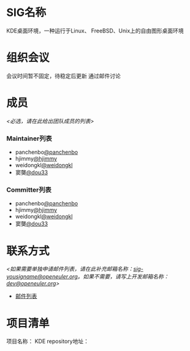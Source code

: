 # SIG名称

KDE桌面环境，一种运行于Linux、 FreeBSD、Unix上的自由图形桌面环境


# 组织会议

会议时间暂不固定，待稳定后更新
通过邮件讨论



# 成员

*<必选，请在此给出团队成员的列表>*

### Maintainer列表

- panchenbo[@panchenbo](https://gitee.com/panchenbo)
- hjimmy[@hjimmy](https://gitee.com/hjimmy)
- weidongkl[@weidongkl](https://gitee.com/weidongkl)
- 窦龑[@dou33](https://gitee.com/dou33)


### Committer列表

- panchenbo[@panchenbo](https://gitee.com/panchenbo)
- hjimmy[@hjimmy](https://gitee.com/hjimmy)
- weidongkl[@weidongkl](https://gitee.com/weidongkl)
- 窦龑[@dou33](https://gitee.com/dou33)


# 联系方式

*<如果需要单独申请邮件列表，请在此补充邮箱名称：sig-yousigname@openeuler.org。如果不需要，请写上开发邮箱名称：dev@openeuler.org>*

- [邮件列表](dev@openeuler.org)


# 项目清单

项目名称：
KDE
repository地址：

